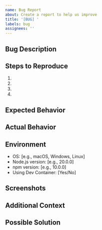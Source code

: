 ```yaml
---
name: Bug Report
about: Create a report to help us improve
title: '[BUG] '
labels: bug
assignees: ''
---
```


## Bug Description

<!-- A clear and concise description of what the bug is -->

## Steps to Reproduce

1.
2.
3.
4.

## Expected Behavior

<!-- What you expected to happen -->

## Actual Behavior

<!-- What actually happened -->

## Environment

- OS: [e.g., macOS, Windows, Linux]
- Node.js version: [e.g., 20.0.0]
- npm version: [e.g., 10.0.0]
- Using Dev Container: [Yes/No]

## Screenshots

<!-- If applicable, add screenshots to help explain your problem -->

## Additional Context

<!-- Add any other context about the problem here -->

## Possible Solution

<!-- Optional: suggest a fix or reason for the bug -->
